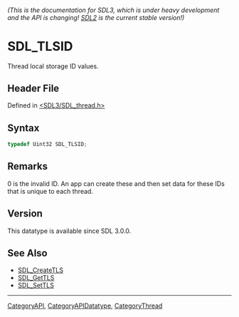 ###### (This is the documentation for SDL3, which is under heavy development and the API is changing! [SDL2](https://wiki.libsdl.org/SDL2/) is the current stable version!)
# SDL_TLSID

Thread local storage ID values.

## Header File

Defined in [<SDL3/SDL_thread.h>](https://github.com/libsdl-org/SDL/blob/main/include/SDL3/SDL_thread.h)

## Syntax

```c
typedef Uint32 SDL_TLSID;
```

## Remarks

0 is the invalid ID. An app can create these and then set data for these
IDs that is unique to each thread.

## Version

This datatype is available since SDL 3.0.0.

## See Also

- [SDL_CreateTLS](SDL_CreateTLS)
- [SDL_GetTLS](SDL_GetTLS)
- [SDL_SetTLS](SDL_SetTLS)

----
[CategoryAPI](CategoryAPI), [CategoryAPIDatatype](CategoryAPIDatatype), [CategoryThread](CategoryThread)

